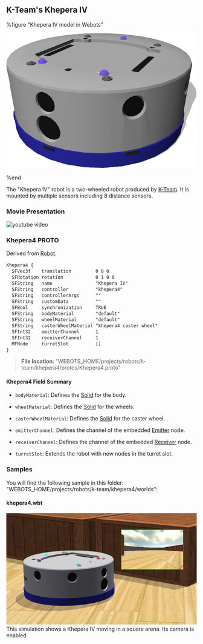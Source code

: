 ## K-Team's Khepera IV

%figure "Khepera IV model in Webots"

![model.png](images/robots/khepera4/model.png)

%end

The "Khepera IV" robot is a two-wheeled robot produced by [K-Team](https://www.k-team.com/mobile-robotics-products/khepera-iv).
It is mounted by multiple sensors including 8 distance sensors.

### Movie Presentation

![youtube video](https://www.youtube.com/watch?v=RVOwk3FkIWo)

### Khepera4 PROTO

Derived from [Robot](../reference/robot.md).

```
Khepera4 {
  SFVec3f    translation         0 0 0
  SFRotation rotation            0 1 0 0
  SFString   name                "Khepera IV"
  SFString   controller          "khepera4"
  SFString   controllerArgs      ""
  SFString   customData          ""
  SFBool     synchronization     TRUE
  SFString   bodyMaterial        "default"
  SFString   wheelMaterial       "default"
  SFString   casterWheelMaterial "khepera4 caster wheel"
  SFInt32    emitterChannel      1
  SFInt32    receiverChannel     1
  MFNode     turretSlot          []
}
```

> **File location**: "WEBOTS\_HOME/projects/robots/k-team/khepera4/protos/Khepera4.proto"

#### Khepera4 Field Summary

- `bodyMaterial`: Defines the [Solid](../reference/solid.md) for the body.

- `wheelMaterial`: Defines the [Solid](../reference/solid.md) for the wheels.

- `casterWheelMaterial`: Defines the [Solid](../reference/solid.md) for the caster wheel.

- `emitterChannel`: Defines the channel of the embedded [Emitter](../reference/emitter.md) node.

- `receiverChannel`: Defines the channel of the embedded [Receiver](../reference/receiver.md) node.

- `turretSlot`: Extends the robot with new nodes in the turret slot.

### Samples

You will find the following sample in this folder: "WEBOTS\_HOME/projects/robots/k-team/khepera4/worlds":

#### khepera4.wbt

![khepera4.wbt.png](images/robots/khepera4/khepera4.wbt.png) This simulation shows a Khepera IV moving in a square arena.
Its camera is enabled.

